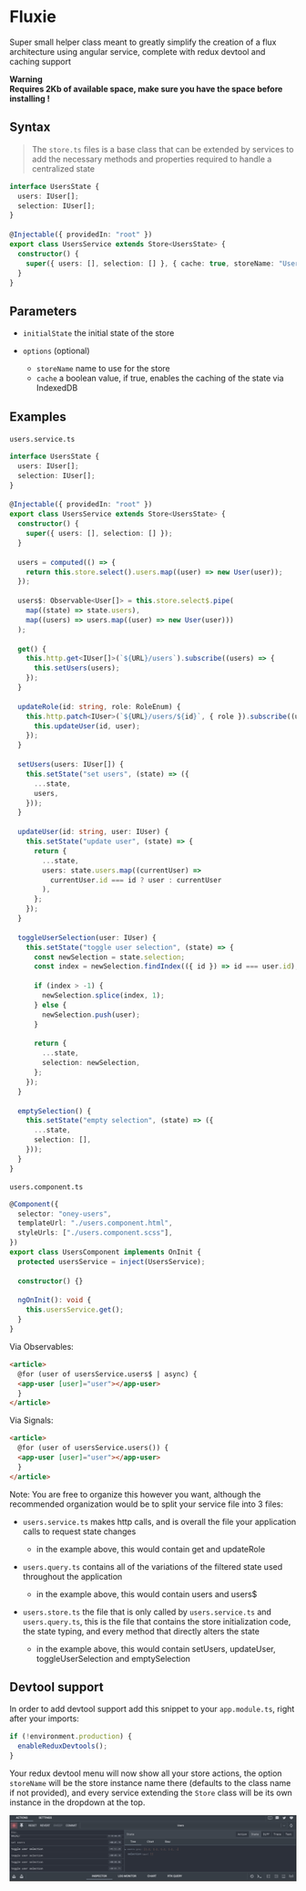 # Fluxie

Super small helper class meant to greatly simplify the creation of a flux architecture using angular service, complete with redux devtool and caching support

**Warning**  
**Requires 2Kb of available space, make sure you have the space before installing !**

## Syntax

> The `store.ts` files is a base class that can be extended by services to add the necessary methods and properties required to handle a centralized state

```ts
interface UsersState {
  users: IUser[];
  selection: IUser[];
}

@Injectable({ providedIn: "root" })
export class UsersService extends Store<UsersState> {
  constructor() {
    super({ users: [], selection: [] }, { cache: true, storeName: "Users" });
  }
}
```

## Parameters

- `initialState`
  the initial state of the store

- `options` (optional)
  - `storeName`
    name to use for the store
  - `cache`
    a boolean value, if true, enables the caching of the state via IndexedDB

## Examples

`users.service.ts`

```ts
interface UsersState {
  users: IUser[];
  selection: IUser[];
}

@Injectable({ providedIn: "root" })
export class UsersService extends Store<UsersState> {
  constructor() {
    super({ users: [], selection: [] });
  }

  users = computed(() => {
    return this.store.select().users.map((user) => new User(user));
  });

  users$: Observable<User[]> = this.store.select$.pipe(
    map((state) => state.users),
    map((users) => users.map((user) => new User(user)))
  );

  get() {
    this.http.get<IUser[]>(`${URL}/users`).subscribe((users) => {
      this.setUsers(users);
    });
  }

  updateRole(id: string, role: RoleEnum) {
    this.http.patch<IUser>(`${URL}/users/${id}`, { role }).subscribe((user) => {
      this.updateUser(id, user);
    });
  }

  setUsers(users: IUser[]) {
    this.setState("set users", (state) => ({
      ...state,
      users,
    }));
  }

  updateUser(id: string, user: IUser) {
    this.setState("update user", (state) => {
      return {
        ...state,
        users: state.users.map((currentUser) =>
          currentUser.id === id ? user : currentUser
        ),
      };
    });
  }

  toggleUserSelection(user: IUser) {
    this.setState("toggle user selection", (state) => {
      const newSelection = state.selection;
      const index = newSelection.findIndex(({ id }) => id === user.id);

      if (index > -1) {
        newSelection.splice(index, 1);
      } else {
        newSelection.push(user);
      }

      return {
        ...state,
        selection: newSelection,
      };
    });
  }

  emptySelection() {
    this.setState("empty selection", (state) => ({
      ...state,
      selection: [],
    }));
  }
}
```

`users.component.ts`

```ts
@Component({
  selector: "oney-users",
  templateUrl: "./users.component.html",
  styleUrls: ["./users.component.scss"],
})
export class UsersComponent implements OnInit {
  protected usersService = inject(UsersService);

  constructor() {}

  ngOnInit(): void {
    this.usersService.get();
  }
}
```

Via Observables:

```html
<article>
  @for (user of usersService.users$ | async) {
  <app-user [user]="user"></app-user>
  }
</article>
```

Via Signals:

```html
<article>
  @for (user of usersService.users()) {
  <app-user [user]="user"></app-user>
  }
</article>
```

Note: You are free to organize this however you want, although the recommended organization would be to split your service file into 3 files:

- `users.service.ts`
  makes http calls, and is overall the file your application calls to request state changes

  - in the example above, this would contain get and updateRole

- `users.query.ts`
  contains all of the variations of the filtered state used throughout the application

  - in the example above, this would contain users and users$

- `users.store.ts`
  the file that is only called by `users.service.ts` and `users.query.ts`, this is the file that contains the store initialization code, the state typing, and every method that directly alters the state

  - in the example above, this would contain setUsers, updateUser, toggleUserSelection and emptySelection

## Devtool support

In order to add devtool support add this snippet to your `app.module.ts`, right after your imports:

```ts
if (!environment.production) {
  enableReduxDevtools();
}
```

Your redux devtool menu will now show all your store actions, the option `storeName` will be the store instance name there (defaults to the class name if not provided), and every service extending the `Store` class will be its own instance in the dropdown at the top.

![The redux devtool window is opened, showing the store called "Users", in the "action" section, "set users" and "toggle user selection" are shown being called multiple times](assets/devtool.png)
